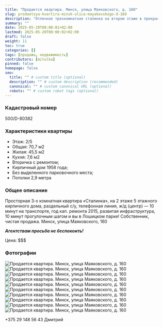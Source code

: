```yaml
---
title: "Продается квартира. Минск, улица Маяковского, д. 160"
slug: prodaetsya-kvartira-minsk-ulica-mayakovskogo-d-160
description: "Отличная трехкомнатная сталинка на втором этаже в прекрасном доме после капитального ремонта"
summary: ""
date: 2025-05-20T00:00:01+02:00
lastmod: 2025-05-20T00:00:02+02:00
draft: false
weight: 11
toc: true
categories: []
tags: [продажа, недвижимость]
contributors: [mitulka]
pinned: false
homepage: false
seo:
  title: "" # custom title (optional)
  description: "" # custom description (recommended)
  canonical: "" # custom canonical URL (optional)
  robots: "" # custom robot tags (optional)
---
```

### Кадастровый номер
500/D-80382

### Характеристики квартиры
- Этаж: 2/5
- Общая: 70,7 м2
- Жилая: 45,5 м2
- Кухня: 7,6 м2
- Вторичка с ремонтом;
- Кирпичный дом 1958 года;
- Без выделенного парковочного места;
- Потолки 2,9 метра

### Общее описание
Просторная 3-х комнатная квартира «Сталинка», на 2 этаже 5 этажного кирпичного дома, раздельный с/у, телефонная линия, ж/д (центр) — 10 минут на транспорте, год кап. ремонта 2015, развитая инфраструктура, 10 минут прогулочным шагом и вы в Лошицком парке! Собственник, чистая продажа.
Минск, улица Маяковского, 160

***Агентствам просьба не беспокоить!***

Цена: $$$

### Фотографии
![Продается квартира. Минск, улица Маяковского, д. 160](img/01-prodaetsya-kvartira-minsk-ulica-mayakovskogo-d-160.jpg)
![Продается квартира. Минск, улица Маяковского, д. 160](img/02-prodaetsya-kvartira-minsk-ulica-mayakovskogo-d-160.jpg)
![Продается квартира. Минск, улица Маяковского, д. 160](img/03-prodaetsya-kvartira-minsk-ulica-mayakovskogo-d-160.jpg)
![Продается квартира. Минск, улица Маяковского, д. 160](img/04-prodaetsya-kvartira-minsk-ulica-mayakovskogo-d-160.jpg)
![Продается квартира. Минск, улица Маяковского, д. 160](img/05-prodaetsya-kvartira-minsk-ulica-mayakovskogo-d-160.jpg)
![Продается квартира. Минск, улица Маяковского, д. 160](img/06-prodaetsya-kvartira-minsk-ulica-mayakovskogo-d-160.jpg)
![Продается квартира. Минск, улица Маяковского, д. 160](img/07-prodaetsya-kvartira-minsk-ulica-mayakovskogo-d-160.jpg)
![Продается квартира. Минск, улица Маяковского, д. 160](img/08-prodaetsya-kvartira-minsk-ulica-mayakovskogo-d-160.jpg)
![Продается квартира. Минск, улица Маяковского, д. 160](img/09-prodaetsya-kvartira-minsk-ulica-mayakovskogo-d-160.jpg)
![Продается квартира. Минск, улица Маяковского, д. 160](img/10-prodaetsya-kvartira-minsk-ulica-mayakovskogo-d-160.jpg)

+375 29 148 56 43 Дмитрий